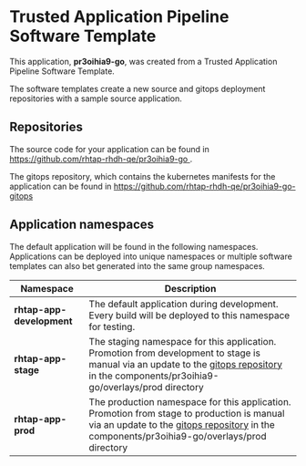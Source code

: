 # Trusted Application Pipeline Software Template

This application, **pr3oihia9-go**, was created from a Trusted Application Pipeline Software Template.

The software templates create a new source and gitops deployment repositories with a sample source application. 

## Repositories

The source code for your application can be found in [https://github.com/rhtap-rhdh-qe/pr3oihia9-go ](https://github.com/rhtap-rhdh-qe/pr3oihia9-go ).
 
The gitops repository, which contains the kubernetes manifests for the application can be found in 
[https://github.com/rhtap-rhdh-qe/pr3oihia9-go-gitops ](https://github.com/rhtap-rhdh-qe/pr3oihia9-go-gitops ) 

## Application namespaces 

The default application will be found in the following namespaces. Applications can be deployed into unique namespaces or multiple software templates can also bet generated into the same group namespaces.  

|  Namespace   |  Description   |  
| -------- | -------- |   
| **rhtap-app-development** | The default application during development. Every build will be deployed to this namespace for testing. | 
| **rhtap-app-stage** | The staging namespace for this application. Promotion from development to stage is manual via an update to the [gitops repository](https://github.com/rhtap-rhdh-qe/pr3oihia9-go-gitops ) in the components/pr3oihia9-go/overlays/prod directory |  
| **rhtap-app-prod** | The production namespace for this application. Promotion from stage to production is manual via an update to the [gitops repository](https://github.com/rhtap-rhdh-qe/pr3oihia9-go-gitops ) in the components/pr3oihia9-go/overlays/prod directory | 